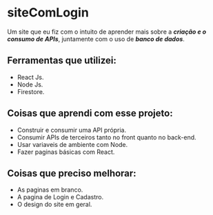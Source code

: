 # siteComLogin

Um site que eu fiz com o intuito de aprender mais sobre a ***criação e o consumo de APIs***, juntamente com o uso de ***banco de dados***.

## Ferramentas que utilizei:

- React Js.
- Node Js.
- Firestore.

## Coisas que aprendi com esse projeto:

- Construir e consumir uma API própria.
- Consumir APIs de terceiros tanto no front quanto no back-end.
- Usar variaveis de ambiente com Node.
- Fazer paginas básicas com React.

## Coisas que preciso melhorar:

- As paginas em branco.
- A pagina de Login e Cadastro.
- O design do site em geral.
